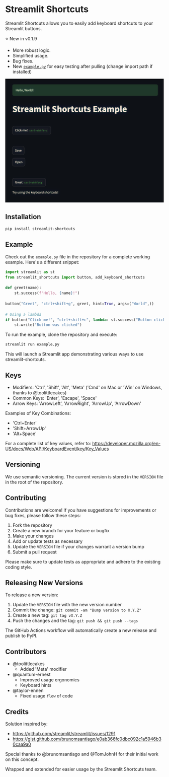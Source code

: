
# Streamlit Shortcuts

Streamlit Shortcuts allows you to easily add keyboard shortcuts to your Streamlit buttons.

⭐ New in v0.1.9
- More robust logic.
- Simplified usage.
- Bug fixes.
- New [`example.py`](./example.py) for easy testing after pulling (change import path if installed)

![screenshot](media/screenshot.png)

## Installation

```bash
pip install streamlit-shortcuts
```

## Example

Check out the `example.py` file in the repository for a complete working example. Here's a different snippet:

```python
import streamlit as st
from streamlit_shortcuts import button, add_keyboard_shortcuts

def greet(name):
    st.success(f"Hello, {name}!")

button("Greet", "ctrl+shift+g", greet, hint=True, args=("World",))

# Using a lambda
if button("Click me!", "ctrl+shift+c", lambda: st.success("Button clicked!"), hint=True):
    st.write("Button was clicked")

```

To run the example, clone the repository and execute:

```bash
streamlit run example.py
```

This will launch a Streamlit app demonstrating various ways to use streamlit-shortcuts.

## Keys
- Modifiers: 'Ctrl', 'Shift', 'Alt', 'Meta' ('Cmd' on Mac or 'Win' on Windows, thanks to @toolittlecakes)  
- Common Keys: 'Enter', 'Escape', 'Space'
- Arrow Keys: 'ArrowLeft', 'ArrowRight', 'ArrowUp', 'ArrowDown'

Examples of Key Combinations:
- 'Ctrl+Enter'
- 'Shift+ArrowUp'
- 'Alt+Space'

For a complete list of key values, refer to:
https://developer.mozilla.org/en-US/docs/Web/API/KeyboardEvent/key/Key_Values


## Versioning

We use semantic versioning. The current version is stored in the `VERSION` file in the root of the repository.

## Contributing

Contributions are welcome! If you have suggestions for improvements or bug fixes, please follow these steps:

1. Fork the repository
2. Create a new branch for your feature or bugfix
3. Make your changes
4. Add or update tests as necessary
5. Update the `VERSION` file if your changes warrant a version bump
6. Submit a pull request

Please make sure to update tests as appropriate and adhere to the existing coding style.

## Releasing New Versions

To release a new version:

1. Update the `VERSION` file with the new version number
2. Commit the change: `git commit -am "Bump version to X.Y.Z"`
3. Create a new tag: `git tag vX.Y.Z`
4. Push the changes and the tag: `git push && git push --tags`

The GitHub Actions workflow will automatically create a new release and publish to PyPI.

## Contributors
- @toolittlecakes
    - Added 'Meta' modifier
- @quantum-ernest
    - Improved usage ergonomics
    - Keyboard hints
- @taylor-ennen
    - Fixed usage `flow` of code

## Credits
Solution inspired by:
- https://github.com/streamlit/streamlit/issues/1291
- https://gist.github.com/brunomsantiago/e0ab366fc0dbc092c1a5946b30caa9a0

Special thanks to @brunomsantiago and @TomJohnH for their initial work on this concept.

Wrapped and extended for easier usage by the Streamlit Shortcuts team.
